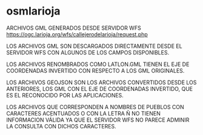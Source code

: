 # osmlarioja
ARCHIVOS GML GENERADOS DESDE SERVIDOR WFS https://ogc.larioja.org/wfs/callejerodelarioja/request.php

LOS ARCHIVOS GML SON DESCARGADOS DIRECTAMENTE DESDE EL SERVIDOR WFS CON ALGUNOS DE LOS CAMPOS DISPONIBLES.

LOS ARCHIVOS RENOMBRADOS COMO LATLON.GML TIENEN EL EJE DE COORDENADAS INVERTIDO CON RESPECTO A LOS GML ORIGINALES.

LOS ARCHIVOS GEOJSON SON LOS ARCHIVOS CONVERTIDOS DESDE LOS ANTERIORES, LOS GML CON EL EJE DE COORDENADAS INVERTIDO, QUE ES EL RECONOCIDO POR LAS APLICACIONES.

LOS ARCHIVOS QUE CORRESPONDEN A NOMBRES DE PUEBLOS CON CARACTERES ACENTUADOS O CON LA LETRA Ñ NO TIENEN INFORMACION VÁLIDA YA QUE EL SERVIDOR WFS NO PARECE ADMINIR LA CONSULTA CON DICHOS CARACTERES.
